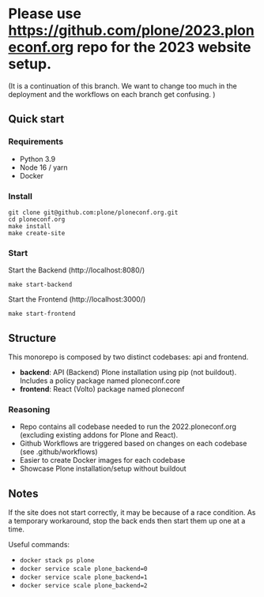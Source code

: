# Please use https://github.com/plone/2023.ploneconf.org repo for the 2023 website setup. 

(It is a continuation of this branch. We want to change too much in the deployment and the workflows on each branch get confusing. )

## Quick start

### Requirements

- Python 3.9
- Node 16 / yarn
- Docker

### Install

```shell
git clone git@github.com:plone/ploneconf.org.git
cd ploneconf.org
make install
make create-site
```

### Start

Start the Backend (http://localhost:8080/)

```shell
make start-backend
```

Start the Frontend (http://localhost:3000/)

```shell
make start-frontend
```

## Structure

This monorepo is composed by two distinct codebases: api and frontend.

- **backend**: API (Backend) Plone installation using pip (not buildout). Includes a policy package named ploneconf.core
- **frontend**: React (Volto) package named ploneconf

### Reasoning

- Repo contains all codebase needed to run the 2022.ploneconf.org (excluding existing addons for Plone and React).
- Github Workflows are triggered based on changes on each codebase (see .github/workflows)
- Easier to create Docker images for each codebase
- Showcase Plone installation/setup without buildout

## Notes

If the site does not start correctly, it may be because of a race condition.
As a temporary workaround, stop the back ends then start them up one at a time.

Useful commands:
- `docker stack ps plone`
- `docker service scale plone_backend=0`
- `docker service scale plone_backend=1`
- `docker service scale plone_backend=2`
